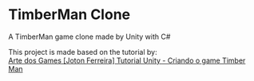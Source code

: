 # TimberMan Clone 
A TimberMan game clone made by Unity with C#

This project is made based on the tutorial by:</br>
[Arte dos Games [Joton Ferreira] Tutorial Unity - Criando o game Timber Man](https://www.youtube.com/watch?v=vk91turzthA&list=PLPpGzemISB2fHIgT5UOUx1i8ShB50BQuA)
